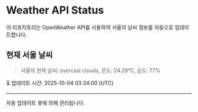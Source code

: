 
# Weather API Status

이 리포지토리는 OpenWeather API를 사용하여 서울의 날씨 정보를 자동으로 업데이트합니다.

## 현재 서울 날씨
> 서울의 현재 날씨: overcast clouds, 온도: 24.29°C, 습도: 77%

⏳ 업데이트 시간: 2025-10-04 03:34:00 (UTC)

---
자동 업데이트 봇에 의해 관리됩니다.
